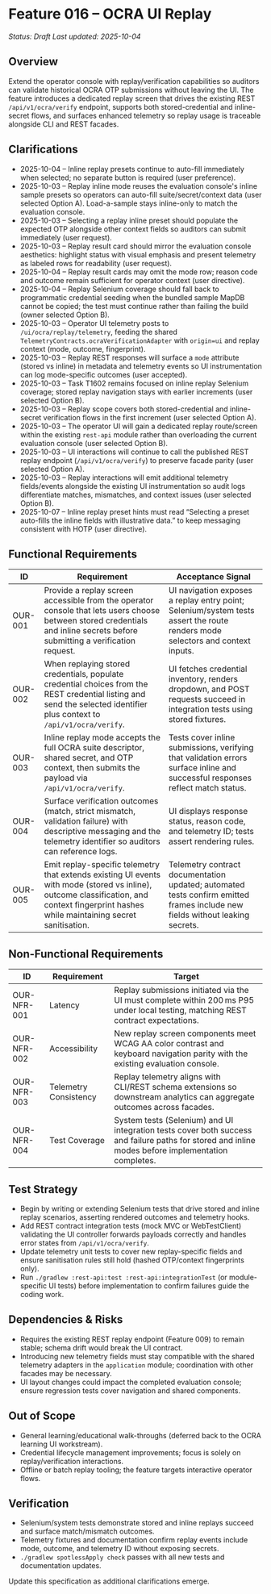 # Feature 016 – OCRA UI Replay

_Status: Draft_
_Last updated: 2025-10-04_

## Overview
Extend the operator console with replay/verification capabilities so auditors can validate historical OCRA OTP submissions without leaving the UI. The feature introduces a dedicated replay screen that drives the existing REST `/api/v1/ocra/verify` endpoint, supports both stored-credential and inline-secret flows, and surfaces enhanced telemetry so replay usage is traceable alongside CLI and REST facades.

## Clarifications
- 2025-10-04 – Inline replay presets continue to auto-fill immediately when selected; no separate button is required (user preference).
- 2025-10-03 – Replay inline mode reuses the evaluation console's inline sample presets so operators can auto-fill suite/secret/context data (user selected Option A). Load-a-sample stays inline-only to match the evaluation console.
- 2025-10-03 – Selecting a replay inline preset should populate the expected OTP alongside other context fields so auditors can submit immediately (user request).
- 2025-10-03 – Replay result card should mirror the evaluation console aesthetics: highlight status with visual emphasis and present telemetry as labeled rows for readability (user request).
- 2025-10-04 – Replay result cards may omit the mode row; reason code and outcome remain sufficient for operator context (user directive).
- 2025-10-04 – Replay Selenium coverage should fall back to programmatic credential seeding when the bundled sample MapDB cannot be copied; the test must continue rather than failing the build (owner selected Option B).
- 2025-10-03 – Operator UI telemetry posts to `/ui/ocra/replay/telemetry`, feeding the shared `TelemetryContracts.ocraVerificationAdapter` with `origin=ui` and replay context (mode, outcome, fingerprint).
- 2025-10-03 – Replay REST responses will surface a `mode` attribute (stored vs inline) in metadata and telemetry events so UI instrumentation can log mode-specific outcomes (user accepted).
- 2025-10-03 – Task T1602 remains focused on inline replay Selenium coverage; stored replay navigation stays with earlier increments (user selected Option B).
- 2025-10-03 – Replay scope covers both stored-credential and inline-secret verification flows in the first increment (user selected Option A).
- 2025-10-03 – The operator UI will gain a dedicated replay route/screen within the existing `rest-api` module rather than overloading the current evaluation console (user selected Option B).
- 2025-10-03 – UI interactions will continue to call the published REST replay endpoint (`/api/v1/ocra/verify`) to preserve facade parity (user selected Option A).
- 2025-10-03 – Replay interactions will emit additional telemetry fields/events alongside the existing UI instrumentation so audit logs differentiate matches, mismatches, and context issues (user selected Option B).
- 2025-10-07 – Inline replay preset hints must read “Selecting a preset auto-fills the inline fields with illustrative data.” to keep messaging consistent with HOTP (user directive).

## Functional Requirements
| ID | Requirement | Acceptance Signal |
|----|-------------|-------------------|
| OUR-001 | Provide a replay screen accessible from the operator console that lets users choose between stored credentials and inline secrets before submitting a verification request. | UI navigation exposes a replay entry point; Selenium/system tests assert the route renders mode selectors and context inputs. |
| OUR-002 | When replaying stored credentials, populate credential choices from the REST credential listing and send the selected identifier plus context to `/api/v1/ocra/verify`. | UI fetches credential inventory, renders dropdown, and POST requests succeed in integration tests using stored fixtures. |
| OUR-003 | Inline replay mode accepts the full OCRA suite descriptor, shared secret, and OTP context, then submits the payload via `/api/v1/ocra/verify`. | Tests cover inline submissions, verifying that validation errors surface inline and successful responses reflect match status. |
| OUR-004 | Surface verification outcomes (match, strict mismatch, validation failure) with descriptive messaging and the telemetry identifier so auditors can reference logs. | UI displays response status, reason code, and telemetry ID; tests assert rendering rules. |
| OUR-005 | Emit replay-specific telemetry that extends existing UI events with mode (stored vs inline), outcome classification, and context fingerprint hashes while maintaining secret sanitisation. | Telemetry contract documentation updated; automated tests confirm emitted frames include new fields without leaking secrets. |

## Non-Functional Requirements
| ID | Requirement | Target |
|----|-------------|--------|
| OUR-NFR-001 | Latency | Replay submissions initiated via the UI must complete within 200 ms P95 under local testing, matching REST contract expectations. |
| OUR-NFR-002 | Accessibility | New replay screen components meet WCAG AA color contrast and keyboard navigation parity with the existing evaluation console. |
| OUR-NFR-003 | Telemetry Consistency | Replay telemetry aligns with CLI/REST schema extensions so downstream analytics can aggregate outcomes across facades. |
| OUR-NFR-004 | Test Coverage | System tests (Selenium) and UI integration tests cover both success and failure paths for stored and inline modes before implementation completes. |

## Test Strategy
- Begin by writing or extending Selenium tests that drive stored and inline replay scenarios, asserting rendered outcomes and telemetry hooks.
- Add REST contract integration tests (mock MVC or WebTestClient) validating the UI controller forwards payloads correctly and handles error states from `/api/v1/ocra/verify`.
- Update telemetry unit tests to cover new replay-specific fields and ensure sanitisation rules still hold (hashed OTP/context fingerprints only).
- Run `./gradlew :rest-api:test :rest-api:integrationTest` (or module-specific UI tests) before implementation to confirm failures guide the coding work.

## Dependencies & Risks
- Requires the existing REST replay endpoint (Feature 009) to remain stable; schema drift would break the UI contract.
- Introducing new telemetry fields must stay compatible with the shared telemetry adapters in the `application` module; coordination with other facades may be necessary.
- UI layout changes could impact the completed evaluation console; ensure regression tests cover navigation and shared components.

## Out of Scope
- General learning/educational walk-throughs (deferred back to the OCRA learning UI workstream).
- Credential lifecycle management improvements; focus is solely on replay/verification interactions.
- Offline or batch replay tooling; the feature targets interactive operator flows.

## Verification
- Selenium/system tests demonstrate stored and inline replays succeed and surface match/mismatch outcomes.
- Telemetry fixtures and documentation confirm replay events include mode, outcome, and telemetry ID without exposing secrets.
- `./gradlew spotlessApply check` passes with all new tests and documentation updates.

Update this specification as additional clarifications emerge.
